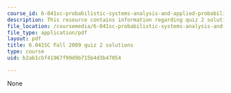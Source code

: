 ```yaml
---
course_id: 6-041sc-probabilistic-systems-analysis-and-applied-probability-fall-2013
description: This resource contains information regarding quiz 2 solutions.
file_location: /coursemedia/6-041sc-probabilistic-systems-analysis-and-applied-probability-fall-2013/b2ab1cbf41967f99d9b715b4d3b47054_MIT6_041SCF13_qu02_f09_sol.pdf
file_type: application/pdf
layout: pdf
title: 6.041SC Fall 2009 quiz 2 solutions
type: course
uid: b2ab1cbf41967f99d9b715b4d3b47054

---
```

None